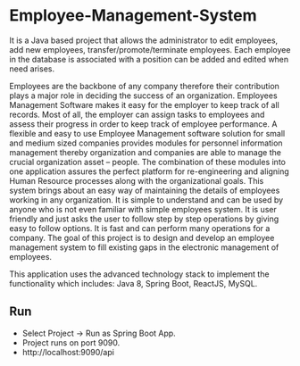 # Employee-Management-System

It is a Java based project that allows the administrator to edit employees, add new employees, transfer/promote/terminate employees. Each employee in the database is associated with a position can be added and edited when need arises.

Employees are the backbone of any company therefore their contribution plays a major role in deciding the success of an organization. Employees Management Software makes it easy for the employer to keep track of all records. Most of all, the employer can assign tasks to employees and assess their progress in order to keep track of employee performance. A flexible and easy to use Employee Management software solution for small and medium sized companies provides modules for personnel information management thereby organization and companies are able to manage the crucial organization asset – people. The combination of these modules into one application assures the perfect platform for re-engineering and aligning Human Resource processes along with the organizational goals. This system brings about an easy way of maintaining the details of employees working in any organization. It is simple to understand and can be used by anyone who is not even familiar with simple employees system. It is user friendly and just asks the user to follow step by step operations by giving easy to follow options. It is fast and can perform many operations for a company. The goal of this project is to design and develop an employee management system to fill existing gaps in the electronic management of employees.

This application uses the advanced technology stack to implement the functionality which includes: Java 8, Spring Boot, ReactJS, MySQL.

Run
---------------------------------------------------------------------------------------------------------------------------------------------------------------------------------------------
- Select Project -> Run as Spring Boot App.
- Project runs on port 9090.
- http://localhost:9090/api 
